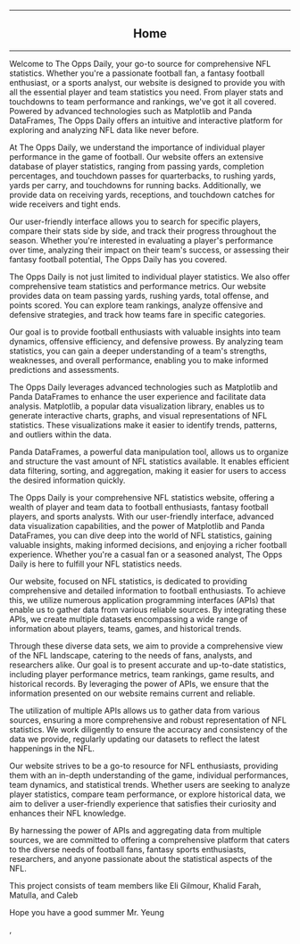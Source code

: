 

---

<h2><center>Home</center></h2>

---

Welcome to The Opps Daily, your go-to source for comprehensive NFL statistics. Whether you're a passionate football fan, a fantasy football enthusiast, or a sports analyst, our website is designed to provide you with all the essential player and team statistics you need. From player stats and touchdowns to team performance and rankings, we've got it all covered. Powered by advanced technologies such as Matplotlib and Panda DataFrames, The Opps Daily offers an intuitive and interactive platform for exploring and analyzing NFL data like never before.

At The Opps Daily, we understand the importance of individual player performance in the game of football. Our website offers an extensive database of player statistics, ranging from passing yards, completion percentages, and touchdown passes for quarterbacks, to rushing yards, yards per carry, and touchdowns for running backs. Additionally, we provide data on receiving yards, receptions, and touchdown catches for wide receivers and tight ends.

Our user-friendly interface allows you to search for specific players, compare their stats side by side, and track their progress throughout the season. Whether you're interested in evaluating a player's performance over time, analyzing their impact on their team's success, or assessing their fantasy football potential, The Opps Daily has you covered.

The Opps Daily is not just limited to individual player statistics. We also offer comprehensive team statistics and performance metrics. Our website provides data on team passing yards, rushing yards, total offense, and points scored. You can explore team rankings, analyze offensive and defensive strategies, and track how teams fare in specific categories.

Our goal is to provide football enthusiasts with valuable insights into team dynamics, offensive efficiency, and defensive prowess. By analyzing team statistics, you can gain a deeper understanding of a team's strengths, weaknesses, and overall performance, enabling you to make informed predictions and assessments.

The Opps Daily leverages advanced technologies such as Matplotlib and Panda DataFrames to enhance the user experience and facilitate data analysis. Matplotlib, a popular data visualization library, enables us to generate interactive charts, graphs, and visual representations of NFL statistics. These visualizations make it easier to identify trends, patterns, and outliers within the data.

Panda DataFrames, a powerful data manipulation tool, allows us to organize and structure the vast amount of NFL statistics available. It enables efficient data filtering, sorting, and aggregation, making it easier for users to access the desired information quickly.

The Opps Daily is your comprehensive NFL statistics website, offering a wealth of player and team data to football enthusiasts, fantasy football players, and sports analysts. With our user-friendly interface, advanced data visualization capabilities, and the power of Matplotlib and Panda DataFrames, you can dive deep into the world of NFL statistics, gaining valuable insights, making informed decisions, and enjoying a richer football experience. Whether you're a casual fan or a seasoned analyst, The Opps Daily is here to fulfill your NFL statistics needs.

Our website, focused on NFL statistics, is dedicated to providing comprehensive and detailed information to football enthusiasts. To achieve this, we utilize numerous application programming interfaces (APIs) that enable us to gather data from various reliable sources. By integrating these APIs, we create multiple datasets encompassing a wide range of information about players, teams, games, and historical trends.

Through these diverse data sets, we aim to provide a comprehensive view of the NFL landscape, catering to the needs of fans, analysts, and researchers alike. Our goal is to present accurate and up-to-date statistics, including player performance metrics, team rankings, game results, and historical records. By leveraging the power of APIs, we ensure that the information presented on our website remains current and reliable.

The utilization of multiple APIs allows us to gather data from various sources, ensuring a more comprehensive and robust representation of NFL statistics. We work diligently to ensure the accuracy and consistency of the data we provide, regularly updating our datasets to reflect the latest happenings in the NFL.

Our website strives to be a go-to resource for NFL enthusiasts, providing them with an in-depth understanding of the game, individual performances, team dynamics, and statistical trends. Whether users are seeking to analyze player statistics, compare team performance, or explore historical data, we aim to deliver a user-friendly experience that satisfies their curiosity and enhances their NFL knowledge.

By harnessing the power of APIs and aggregating data from multiple sources, we are committed to offering a comprehensive platform that caters to the diverse needs of football fans, fantasy sports enthusiasts, researchers, and anyone passionate about the statistical aspects of the NFL.

This project consists of team members like Eli Gilmour, Khalid Farah, Matulla, and Caleb

Hope you have a good summer Mr. Yeung
















































































































































































,
